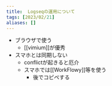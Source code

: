 ```yaml
---
title:  Logseqの運用について
tags: [2023/02/21]
aliases: []
---
```


- ブラウザで使う
	- [[vimium]]が優秀
- スマホとは同期しない
	- conflictが起きると厄介
	- スマホでは[[WorkFlowy]]等を使う
		- 後でコピペする